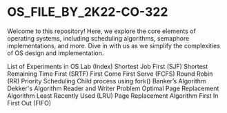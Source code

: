 # OS_FILE_BY_2K22-CO-322
 Welcome to this repository! Here, we explore the core elements of operating systems, including scheduling algorithms, semaphore implementations, and more. Dive in with us as we simplify the complexities of OS design and implementation.

 List of Experiments in OS Lab (Index)
Shortest Job First (SJF)
Shortest Remaining Time First (SRTF)
First Come First Serve (FCFS)
Round Robin (RR)
Priority Scheduling
Child process using fork()
Banker’s Algorithm
Dekker's Algorithm
Reader and Writer Problem
Optimal Page Replacement Algorithm
Least Recently Used (LRU) Page Replacement Algorithm
First In First Out (FIFO)
